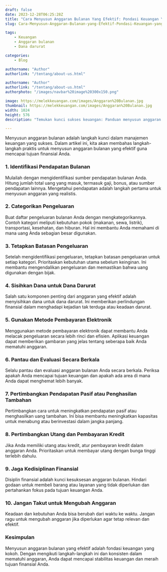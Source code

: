 ```yaml
---
draft: false
date: 2023-12-28T06:25:28Z
title: "Cara Menyusun Anggaran Bulanan Yang Efektif: Pondasi Keuangan Yang Kokoh"
slug: Cara-Menyusun-Anggaran-Bulanan-yang-Efektif-Pondasi-Keuangan-yang-Kokoh

tags:
    - Keuangan
    - Anggaran bulanan
    - Dana darurat

categories:
    - Blog

authorname: "Author"
authorlink: "/tentang/about-us.html"

authorname: "Author"
authorlink: "/tentang/about-us.html"
authorphoto: "/images/navbar%20image%20300x150.png"

image: https://melekkeuangan.com/images/Anggaran%20Bulanan.jpg
thumbnail: https://melekkeuangan.com/images/Anggaran%20Bulanan.jpg
width: 1024
height: 576
description: "Temukan kunci sukses keuangan: Panduan menyusun anggaran bulanan yang efektif. Identifikasi, batasi, dan kelola pengeluaran untuk mencapai tujuan finansial Anda"

---
```


Menyusun anggaran bulanan adalah langkah kunci dalam manajemen keuangan yang sukses. Dalam artikel ini, kita akan membahas langkah-langkah praktis untuk menyusun anggaran bulanan yang efektif guna mencapai tujuan finansial Anda.

### 1. Identifikasi Pendapatan Bulanan
Mulailah dengan mengidentifikasi sumber pendapatan bulanan Anda. Hitung jumlah total uang yang masuk, termasuk gaji, bonus, atau sumber pendapatan lainnya. Mengetahui pendapatan adalah langkah pertama untuk menyusun anggaran yang realistis.

### 2. Categorikan Pengeluaran
Buat daftar pengeluaran bulanan Anda dengan mengkategorikannya. Contoh kategori meliputi kebutuhan pokok (makanan, sewa, listrik), transportasi, kesehatan, dan hiburan. Hal ini membantu Anda memahami di mana uang Anda sebagian besar digunakan.

### 3. Tetapkan Batasan Pengeluaran
Setelah mengidentifikasi pengeluaran, tetapkan batasan pengeluaran untuk setiap kategori. Prioritaskan kebutuhan utama sebelum keinginan. Ini membantu mengendalikan pengeluaran dan memastikan bahwa uang digunakan dengan bijak.

### 4. Sisihkan Dana untuk Dana Darurat
Salah satu komponen penting dari anggaran yang efektif adalah menyisihkan dana untuk dana darurat. Ini memberikan perlindungan finansial dalam menghadapi kejadian tak terduga atau keadaan darurat.

### 5. Gunakan Metode Pembayaran Elektronik
Menggunakan metode pembayaran elektronik dapat membantu Anda melacak pengeluaran secara lebih rinci dan efisien. Aplikasi keuangan dapat memberikan gambaran yang jelas tentang seberapa baik Anda mematuhi anggaran.

### 6. Pantau dan Evaluasi Secara Berkala
Selalu pantau dan evaluasi anggaran bulanan Anda secara berkala. Periksa apakah Anda mencapai tujuan keuangan dan apakah ada area di mana Anda dapat menghemat lebih banyak.

### 7. Pertimbangkan Pendapatan Pasif atau Penghasilan Tambahan
Pertimbangkan cara untuk meningkatkan pendapatan pasif atau menghasilkan uang tambahan. Ini bisa membantu meningkatkan kapasitas untuk menabung atau berinvestasi dalam jangka panjang.

### 8. Pertimbangkan Utang dan Pembayaran Kredit
Jika Anda memiliki utang atau kredit, atur pembayaran kredit dalam anggaran Anda. Prioritaskan untuk membayar utang dengan bunga tinggi terlebih dahulu.

### 9. Jaga Kedisiplinan Finansial
Disiplin finansial adalah kunci kesuksesan anggaran bulanan. Hindari godaan untuk membeli barang atau layanan yang tidak diperlukan dan pertahankan fokus pada tujuan keuangan Anda.

### 10. Jangan Takut untuk Mengubah Anggaran
Keadaan dan kebutuhan Anda bisa berubah dari waktu ke waktu. Jangan ragu untuk mengubah anggaran jika diperlukan agar tetap relevan dan efektif.

### Kesimpulan
Menyusun anggaran bulanan yang efektif adalah fondasi keuangan yang kokoh. Dengan mengikuti langkah-langkah ini dan konsisten dalam mematuhi anggaran, Anda dapat mencapai stabilitas keuangan dan meraih tujuan finansial Anda.